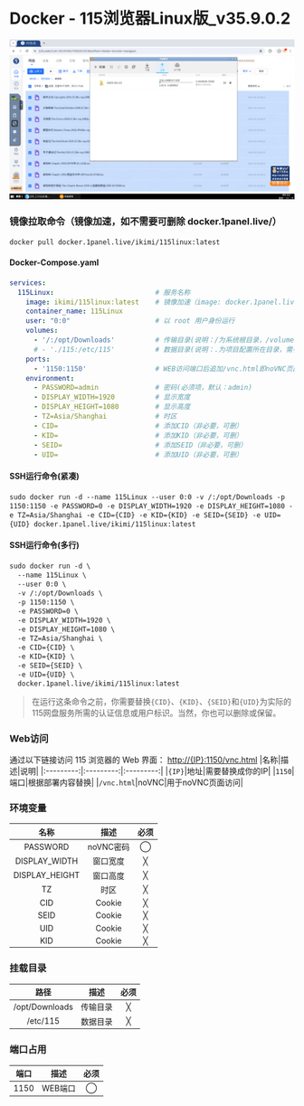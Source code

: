 # Docker - 115浏览器Linux版_v35.9.0.2
![预览图](https://raw.githubusercontent.com/kin-w/115Linux/refs/heads/main/image.jpg)

### 镜像拉取命令（镜像加速，如不需要可删除 docker.1panel.live/）
```bash
docker pull docker.1panel.live/ikimi/115linux:latest
```
#### Docker-Compose.yaml
```yaml
services:
  115Linux:                         # 服务名称
    image: ikimi/115linux:latest    # 镜像加速（image: docker.1panel.live/ikimi/115linux:latest）
    container_name: 115Linux
    user: "0:0"                     # 以 root 用户身份运行
    volumes:
      - '/:/opt/Downloads'          # 传输目录(说明：/为系统根目录，/volume1为存储盘1的根目录)
      # - './115:/etc/115'          # 数据目录(说明：.为项目配置所在目录，需手动创建115文件夹)
    ports:
      - '1150:1150'                 # WEB访问端口后追加/vnc.html即noVNC页面访问
    environment:
      - PASSWORD=admin              # 密码(必须项，默认：admin)
      - DISPLAY_WIDTH=1920          # 显示宽度
      - DISPLAY_HEIGHT=1080         # 显示高度
      - TZ=Asia/Shanghai            # 时区
      - CID=                        # 添加CID（非必要，可删）
      - KID=                        # 添加KID（非必要，可删）
      - SEID=                       # 添加SEID（非必要，可删）
      - UID=                        # 添加UID（非必要，可删）
```

#### SSH运行命令(紧凑)
```shell
sudo docker run -d --name 115Linux --user 0:0 -v /:/opt/Downloads -p 1150:1150 -e PASSWORD=0 -e DISPLAY_WIDTH=1920 -e DISPLAY_HEIGHT=1080 -e TZ=Asia/Shanghai -e CID={CID} -e KID={KID} -e SEID={SEID} -e UID={UID} docker.1panel.live/ikimi/115linux:latest
```

#### SSH运行命令(多行)
```shell
sudo docker run -d \
  --name 115Linux \
  --user 0:0 \
  -v /:/opt/Downloads \
  -p 1150:1150 \
  -e PASSWORD=0 \
  -e DISPLAY_WIDTH=1920 \
  -e DISPLAY_HEIGHT=1080 \
  -e TZ=Asia/Shanghai \
  -e CID={CID} \
  -e KID={KID} \
  -e SEID={SEID} \
  -e UID={UID} \
  docker.1panel.live/ikimi/115linux:latest
```
> 在运行这条命令之前，你需要替换`{CID}`、`{KID}`、`{SEID}`和`{UID}`为实际的115网盘服务所需的认证信息或用户标识。当然，你也可以删除或保留。

### Web访问
通过以下链接访问 115 浏览器的 Web 界面：
[http://{IP}:1150/vnc.html](http://{IP}:1150/vnc.html)
|名称|描述|说明|
|:---------:|:---------:|:---------:|
|`{IP}`|地址|需要替换成你的IP|
|`1150`|端口|根据部署内容替换|
|`/vnc.html`|noVNC|用于noVNC页面访问|

### 环境变量

|名称|描述|必须|
|:---------:|:---------:|:---------:|
|PASSWORD|noVNC密码|◯|
|DISPLAY_WIDTH|窗口宽度|╳|
|DISPLAY_HEIGHT|窗口高度|╳|
|TZ|时区|╳|
|CID|Cookie|╳|
|SEID|Cookie|╳|
|UID|Cookie|╳|
|KID|Cookie|╳|

### 挂载目录

|路径|描述|必须|
|:---------:|:---------:|:---------:|
|/opt/Downloads|传输目录|╳|
|/etc/115|数据目录|╳|

### 端口占用
|端口|描述|必须|
|:---------:|:---------:|:---------:|
|1150|WEB端口|◯|
